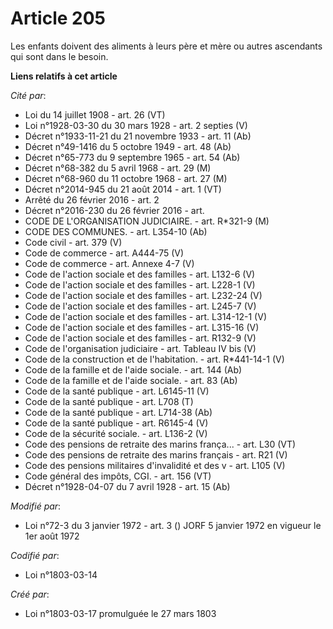 # Article 205

Les enfants doivent des aliments à leurs père et mère ou autres ascendants qui sont dans le besoin.

**Liens relatifs à cet article**

_Cité par_:

  - Loi du 14 juillet 1908 - art. 26 (VT)
  - Loi n°1928-03-30 du 30 mars 1928 - art. 2 septies (V)
  - Décret n°1933-11-21 du 21 novembre 1933 - art. 11 (Ab)
  - Décret n°49-1416 du 5 octobre 1949 - art. 48 (Ab)
  - Décret n°65-773 du 9 septembre 1965 - art. 54 (Ab)
  - Décret n°68-382 du 5 avril 1968 - art. 29 (M)
  - Décret n°68-960 du 11 octobre 1968 - art. 27 (M)
  - Décret n°2014-945 du 21 août 2014 - art. 1 (VT)
  - Arrêté du 26 février 2016 - art. 2
  - Décret n°2016-230 du 26 février 2016 - art.
  - CODE DE L'ORGANISATION JUDICIAIRE. - art. R*321-9 (M)
  - CODE DES COMMUNES. - art. L354-10 (Ab)
  - Code civil - art. 379 (V)
  - Code de commerce - art. A444-75 (V)
  - Code de commerce - art. Annexe 4-7 (V)
  - Code de l'action sociale et des familles - art. L132-6 (V)
  - Code de l'action sociale et des familles - art. L228-1 (V)
  - Code de l'action sociale et des familles - art. L232-24 (V)
  - Code de l'action sociale et des familles - art. L245-7 (V)
  - Code de l'action sociale et des familles - art. L314-12-1 (V)
  - Code de l'action sociale et des familles - art. L315-16 (V)
  - Code de l'action sociale et des familles - art. R132-9 (V)
  - Code de l'organisation judiciaire - art. Tableau IV bis (V)
  - Code de la construction et de l'habitation. - art. R*441-14-1 (V)
  - Code de la famille et de l'aide sociale. - art. 144 (Ab)
  - Code de la famille et de l'aide sociale. - art. 83 (Ab)
  - Code de la santé publique - art. L6145-11 (V)
  - Code de la santé publique - art. L708 (T)
  - Code de la santé publique - art. L714-38 (Ab)
  - Code de la santé publique - art. R6145-4 (V)
  - Code de la sécurité sociale. - art. L136-2 (V)
  - Code des pensions de retraite des marins frança... - art. L30 (VT)
  - Code des pensions de retraite des marins français  - art. R21 (V)
  - Code des pensions militaires d'invalidité et des v - art. L105 (V)
  - Code général des impôts, CGI. - art. 156 (VT)
  - Décret n°1928-04-07 du 7 avril 1928 - art. 15 (Ab)

_Modifié par_:

  - Loi n°72-3 du 3 janvier 1972 - art. 3 () JORF 5 janvier 1972 en vigueur le 1er août 1972

_Codifié par_:

  - Loi n°1803-03-14

_Créé par_:

  - Loi n°1803-03-17 promulguée le 27 mars 1803
